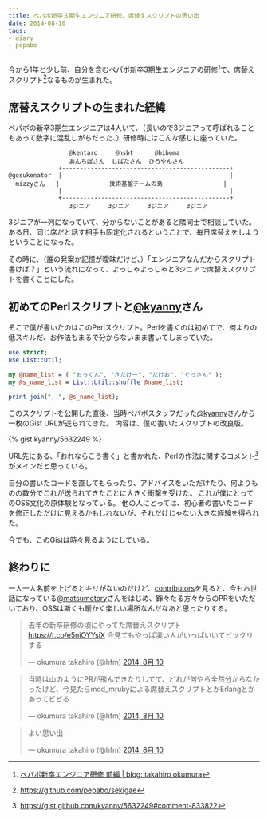 ```yaml
---
title: ペパボ新卒３期生エンジニア研修、席替えスクリプトの思い出
date: 2014-08-10
tags:
- diary
- pepabo
---
```

今から1年と少し前、自分を含むペパボ新卒3期生エンジニアの研修[^1]で、席替えスクリプト[^2]なるものが生まれた。

## 席替えスクリプトの生まれた経緯

ペパボの新卒3期生エンジニアは4人いて、（長いので3ジニアって呼ばれることもあって数字に混乱しがちだった、）研修時にはこんな感じに座っていた。

```
                 @kentaro     @hsbt      @hiboma
                 あんちぽさん  しばたさん  ひろやんさん
              +-----------------------------------------------+
@gosukenator  |                                               |
  mizzyさん   |              技術基盤チームの島                 |
              |                                               |
              +-----------------------------------------------+
                 3ジニア     3ジニア     3ジニア     3ジニア
```

3ジニアが一列になっていて、分からないことがあると隣同士で相談していた。ある日、同じ席だと話す相手も固定化されるということで、毎日席替えをしようということになった。

その時に、（誰の発案か記憶が曖昧だけど、）「エンジニアなんだからスクリプト書けば？」という流れになって、よっしゃよっしゃと3ジニアで席替えスクリプトを書くことにした。

## 初めてのPerlスクリプトと[@kyanny](https://twitter.com/kyanny)さん

そこで僕が書いたのはこのPerlスクリプト。Perlを書くのは初めてで、何よりの低スキルだ、お作法もまるで分からないまま書いてしまっていた。

```perl
use strict;
use List::Util;
 
my @name_list = ( "おっくん", "きたけー", "たけお", "ぐっさん" );
my @s_name_list = List::Util::shuffle @name_list;
 
print join(", ", @s_name_list);
```

このスクリプトを公開した直後、当時ペパボスタッフだった[@kyanny](https://twitter.com/kyanny)さんから一枚のGist URLが送られてきた。
内容は、僕の書いたスクリプトの改良版。

{% gist kyanny/5632249 %}

URL先にある、「おれならこう書く」と書かれた、Perlの作法に関するコメント[^3]がメインだと思っている。

自分の書いたコードを直してもらったり、アドバイスをいただけたり、何よりものの数分でこれが送られてきたことに大きく衝撃を受けた。
これが僕にとってのOSS文化の原体験となっている。
他の人にとっては、初心者の書いたコードを修正しただけに見えるかもしれないが、それだけじゃない大きな経験を得られた。

今でも、このGistは時々見るようにしている。

## 終わりに

一人一人名前を上げるとキリがないのだけど、[contributors](https://github.com/pepabo/sekigae/graphs/contributors)を見ると、今もお世話になっている[@matsumotory](https://twitter.com/matsumotory)さんをはじめ、錚々たる方々からのPRをいただいており、OSSは斯くも暖かく楽しい場所なんだなあと思ったりする。

<blockquote class="twitter-tweet" lang="ja"><p lang="ja" dir="ltr">去年の新卒研修の頃にやってた席替えスクリプト <a href="https://t.co/e5niOYYsiX">https://t.co/e5niOYYsiX</a>&#10;今見てもやっぱ凄い人がいっぱいいてビックリする</p>&mdash; okumura takahiro (@hfm) <a href="https://twitter.com/hfm/status/498395965716307971">2014, 8月 10</a></blockquote>
<script async src="//platform.twitter.com/widgets.js" charset="utf-8"></script>

<blockquote class="twitter-tweet" lang="ja"><p lang="ja" dir="ltr">当時は山のようにPRが飛んできたりしてて、どれが何やら全然分からなかったけど、今見たらmod_mrubyによる席替えスクリプトとかErlangとかあってビビる</p>&mdash; okumura takahiro (@hfm) <a href="https://twitter.com/hfm/status/498397315783081984">2014, 8月 10</a></blockquote>

<blockquote class="twitter-tweet" lang="ja"><p lang="ja" dir="ltr">よい思い出</p>&mdash; okumura takahiro (@hfm) <a href="https://twitter.com/hfm/status/498397388583616512">2014, 8月 10</a></blockquote>

[^1]: [ペパボ新卒エンジニア研修 前編 | blog: takahiro okumura](http://blog.hifumi.info/2013/12/31/rails-tutorial/)
[^2]: https://github.com/pepabo/sekigae
[^3]: https://gist.github.com/kyanny/5632249#comment-833822
